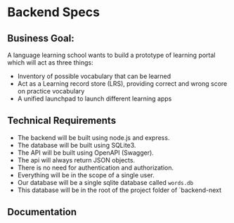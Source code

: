 # Backend Specs

## Business Goal:

A language learning school wants to build a prototype of learning portal which will act as three things:
- Inventory of possible vocabulary that can be learned
- Act as a  Learning record store (LRS), providing correct and wrong score on practice vocabulary
- A unified launchpad to launch different learning apps


## Technical Requirements

- The backend will be built using node.js and express.
- The database will be built using SQLite3.
- The API will be built using OpenAPI (Swagger).
- The api will always return JSON objects.
- There is no need for authentication and authorization.
- Everything will be in the scope of a single user.
- Our database will be a single sqlite database called `words.db` 
- This database will be in the root of the project folder of `backend-next

## Documentation


